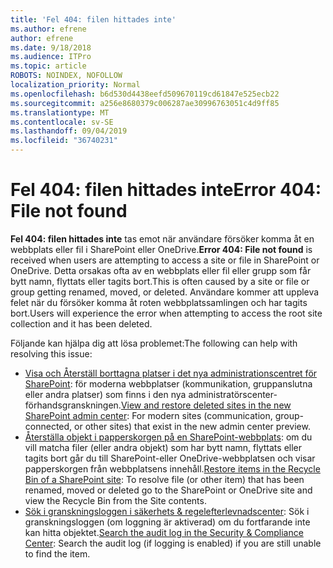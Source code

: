 ```yaml
---
title: 'Fel 404: filen hittades inte'
ms.author: efrene
author: efrene
ms.date: 9/18/2018
ms.audience: ITPro
ms.topic: article
ROBOTS: NOINDEX, NOFOLLOW
localization_priority: Normal
ms.openlocfilehash: b6d530d4438eefd509670119cd61847e525ecb22
ms.sourcegitcommit: a256e8680379c006287ae30996763051c4d9ff85
ms.translationtype: MT
ms.contentlocale: sv-SE
ms.lasthandoff: 09/04/2019
ms.locfileid: "36740231"
---
```

# <a name="error-404-file-not-found"></a><span data-ttu-id="64516-102">Fel 404: filen hittades inte</span><span class="sxs-lookup"><span data-stu-id="64516-102">Error 404: File not found</span></span>

<span data-ttu-id="64516-103">**Fel 404: filen hittades inte** tas emot när användare försöker komma åt en webbplats eller fil i SharePoint eller OneDrive.</span><span class="sxs-lookup"><span data-stu-id="64516-103">**Error 404: File not found** is received when users are attempting to access a site or file in SharePoint or OneDrive.</span></span> <span data-ttu-id="64516-104">Detta orsakas ofta av en webbplats eller fil eller grupp som får bytt namn, flyttats eller tagits bort.</span><span class="sxs-lookup"><span data-stu-id="64516-104">This is often caused by a site or file or group getting renamed, moved, or deleted.</span></span>
<span data-ttu-id="64516-105">Användare kommer att uppleva felet när du försöker komma åt roten webbplatssamlingen och har tagits bort.</span><span class="sxs-lookup"><span data-stu-id="64516-105">Users will experience the error when attempting to access the root site collection and it has been deleted.</span></span>

<span data-ttu-id="64516-106">Följande kan hjälpa dig att lösa problemet:</span><span class="sxs-lookup"><span data-stu-id="64516-106">The following can help with resolving this issue:</span></span>
- <span data-ttu-id="64516-107">[Visa och Återställ borttagna platser i det nya administrationscentret för SharePoint](https://docs.microsoft.com/sharepoint/view-and-restore-deleted-sites-in-new-admin-center): för moderna webbplatser (kommunikation, gruppanslutna eller andra platser) som finns i den nya administratörscenter-förhandsgranskningen.</span><span class="sxs-lookup"><span data-stu-id="64516-107">[View and restore deleted sites in the new SharePoint admin center](https://docs.microsoft.com/sharepoint/view-and-restore-deleted-sites-in-new-admin-center):  For modern sites (communication, group-connected, or other sites) that exist in the new admin center preview.</span></span>
- <span data-ttu-id="64516-108">[Återställa objekt i papperskorgen på en SharePoint-webbplats](https://support.office.com/article/Restore-items-in-the-Recycle-Bin-of-a-SharePoint-site-6df466b6-55f2-4898-8d6e-c0dff851a0be): om du vill matcha filer (eller andra objekt) som har bytt namn, flyttats eller tagits bort går du till SharePoint-eller OneDrive-webbplatsen och visar papperskorgen från webbplatsens innehåll.</span><span class="sxs-lookup"><span data-stu-id="64516-108">[Restore items in the Recycle Bin of a SharePoint site](https://support.office.com/article/Restore-items-in-the-Recycle-Bin-of-a-SharePoint-site-6df466b6-55f2-4898-8d6e-c0dff851a0be):  To resolve file (or other item) that has been renamed, moved or deleted go to the SharePoint or OneDrive site and view the Recycle Bin from the Site contents.</span></span>
- <span data-ttu-id="64516-109">[Sök i granskningsloggen i säkerhets &amp; regelefterlevnadscenter](https://docs.microsoft.com/office365/securitycompliance/search-the-audit-log-in-security-and-compliance): Sök i granskningsloggen (om loggning är aktiverad) om du fortfarande inte kan hitta objektet.</span><span class="sxs-lookup"><span data-stu-id="64516-109">[Search the audit log in the Security &amp; Compliance Center](https://docs.microsoft.com/office365/securitycompliance/search-the-audit-log-in-security-and-compliance):  Search the audit log (if logging is enabled) if you are still unable to find the item.</span></span>